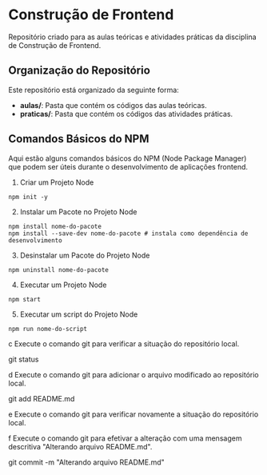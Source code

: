 # Construção de Frontend

Repositório criado para as aulas teóricas e atividades práticas da disciplina de Construção de Frontend.

## Organização do Repositório

Este repositório está organizado da seguinte forma:
- **aulas/**: Pasta que contém os códigos das aulas teóricas.
- **praticas/**: Pasta que contém os códigos das atividades práticas.

## Comandos Básicos do NPM

Aqui estão alguns comandos básicos do NPM (Node Package Manager) que podem ser úteis durante o desenvolvimento de aplicações frontend.

1. Criar um Projeto Node
```shell
npm init -y
```
2. Instalar um Pacote no Projeto Node
```shell
npm install nome-do-pacote
npm install --save-dev nome-do-pacote # instala como dependência de desenvolvimento
```
3. Desinstalar um Pacote do Projeto Node
```shell
npm uninstall nome-do-pacote
```
4. Executar um Projeto Node
```shell
npm start
```
5. Executar um script do Projeto Node
```shell
npm run nome-do-script
```

c Execute o comando git para verificar a situação do repositório local.

git status

d Execute o comando git para adicionar o arquivo modificado ao repositório local.

git add README.md

e Execute o comando git para verificar novamente a situação do repositório local.

f Execute o comando git para efetivar a alteração com uma mensagem descritiva "Alterando arquivo README.md".

git commit -m "Alterando arquivo README.md"
